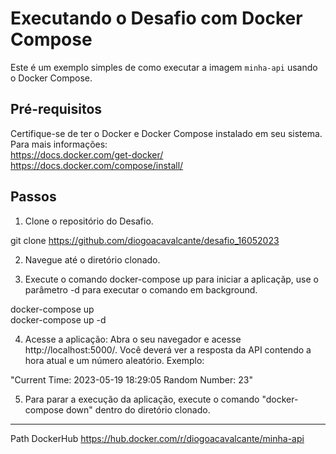 # Executando o Desafio com Docker Compose

Este é um exemplo simples de como executar a imagem `minha-api` usando o Docker Compose.

## Pré-requisitos

Certifique-se de ter o Docker e Docker Compose instalado em seu sistema. Para mais informações: <br>
https://docs.docker.com/get-docker/ <br>
https://docs.docker.com/compose/install/

## Passos

1. Clone o repositório do Desafio.

git clone https://github.com/diogoacavalcante/desafio_16052023

2. Navegue até o diretório clonado.

3. Execute o comando docker-compose up para iniciar a aplicaçãp, use o parâmetro -d para executar o comando em background.

docker-compose up <br>
docker-compose up -d

4. Acesse a aplicação:
Abra o seu navegador e acesse http://localhost:5000/. Você deverá ver a resposta da API contendo a hora atual e um número aleatório. Exemplo:

"Current Time: 2023-05-19 18:29:05 Random Number: 23"

5. Para parar a execução da aplicação, execute o comando "docker-compose down" dentro do diretório clonado.

-------------------------------------------------------------------

Path DockerHub https://hub.docker.com/r/diogoacavalcante/minha-api

